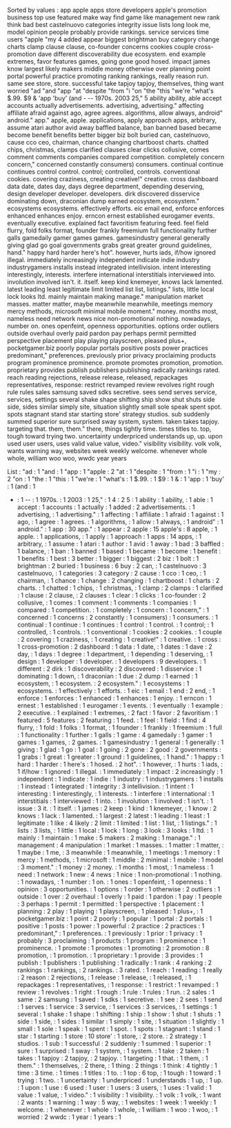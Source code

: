 Sorted by values :
app apple apps store developers apple's promotion business top use featured make way find game like management new rank think bad best castelnuovo categories integrity issue lists long look me, model opinion people probably provide rankings. service services time users "apple "my 4 added appear biggest brightman buy category change charts clamp clause clause, co-founder concerns cookies couple cross-promotion dave different discoverability due ecosystem. end example extremes, favor features games, going gone good hosed. impact james know largest likely makers middle money otherwise over planning point portal powerful practice promoting ranking rankings, really reason run. same see store, store. successful take tapjoy tapjoy, themselves, thing want worried "ad "and "app "at "despite "from "i "on "the "this "we're "what's $.99. $9 & 'app 'buy' (and - -- 1970s. 2003 25," 5 ability ability, able accept accounts actually advertisements. advertising, advertising." affecting affiliate afraid against ago, agree agrees. algorithms, allow always, android" android." app." apple, apple. applications, apply approach apps, arbitrary, assume atari author avid away baffled balance, ban banned based became become benefit benefits better bigger biz bolt buried can, castelnuovo, cause cco ceo, chairman, chance changing chartboost charts. chatted chips, christmas, clamps clarified clauses clear clicks collusive, comes comment comments companies compared competition. completely concern concern," concerned constantly consumers) consumers. continual continue continues control control. control; controlled, controls. conventional cookies. covering craziness, creating creative!" creative. cross dashboard data date, dates day, days degree department, depending deserving, design developer developer. developers. dirk discovered disservice dominating down, draconian dump earned ecosystem, ecosystem." ecosystems ecosystems. effectively efforts. eic email end, enforce enforces enhanced enhances enjoy. erncon ernest established eurogamer events. eventually executive. explained fact favoritism featuring feed. feel field flurry, fold folks format, founder frankly freemium full functionality further galls gamedaily gamer games games. gamesindustry general generally giving glad go goal governments grabs great greater ground guidelines, hand." happy hard harder here's hot". however, hurts iads, if/how ignored illegal. immediately increasingly independent indicate indie industry industrygamers installs instead integrated intellivision. intent interesting interestingly, interests. interfere international interstitials interviewed into. involution involved isn't. it. itself. keep kind knemeyer, knows lack lamented. latest leading least legitimate limit limited list list, listings." lists, little local lock looks ltd. mainly maintain making manage." manipulation market masses. matter matter, maybe meanwhile meanwhile, meetings memory mercy methods, microsoft minimal mobile moment." money. months most, nameless need network news nice non-promotional nothing. nowadays, number on. ones openfeint, openness opportunities. options order outliers outside overhaul overly paid pardon pay perhaps permit permitted perspective placement play playing playscreen, pleased plus+, pocketgamer.biz poorly popular portals positive posts power practices predominant," preferences. previously prior privacy proclaiming products program prominence prominence. promote promotes promotion, promotion. proprietary provides publish publishers publishing radically rankings rated. reach reading rejections, release release, released, repackages representatives, response: restrict revamped review revolves right rough rule rules sales samsung saved sdks secretive. sees send serves service, services, settings several shake shape shifting ship show shut shuts side side, sides similar simply site, situation slightly small sole speak spent spot. spots stagnant stand star starting store' strategy studios. sub suddenly summed superior sure surprised sway system, system. taken takes tapjoy. targeting that. them, them." there, things tightly time. times titles to. top, tough toward trying two. uncertainty underpriced understands up, up. upon used user users, uses valid value value, video." visibility visibility. volk volk, wants warning way, websites week weekly welcome. whenever whole whole, william woo woo, wwdc year years 

List :
"ad : 1
"and : 1
"app : 1
"apple : 2
"at : 1
"despite : 1
"from : 1
"i : 1
"my : 2
"on : 1
"the : 1
"this : 1
"we're : 1
"what's : 1
$.99. : 1
$9 : 1
& : 1
'app : 1
'buy' : 1
(and : 1
- : 1
-- : 1
1970s. : 1
2003 : 1
25," : 1
4 : 2
5 : 1
ability : 1
ability, : 1
able : 1
accept : 1
accounts : 1
actually : 1
added : 2
advertisements. : 1
advertising, : 1
advertising." : 1
affecting : 1
affiliate : 1
afraid : 1
against : 1
ago, : 1
agree : 1
agrees. : 1
algorithms, : 1
allow : 1
always, : 1
android" : 1
android." : 1
app : 30
app." : 1
appear : 2
apple : 15
apple's : 8
apple, : 1
apple. : 1
applications, : 1
apply : 1
approach : 1
apps : 14
apps, : 1
arbitrary, : 1
assume : 1
atari : 1
author : 1
avid : 1
away : 1
bad : 3
baffled : 1
balance, : 1
ban : 1
banned : 1
based : 1
became : 1
become : 1
benefit : 1
benefits : 1
best : 3
better : 1
bigger : 1
biggest : 2
biz : 1
bolt : 1
brightman : 2
buried : 1
business : 6
buy : 2
can, : 1
castelnuovo : 3
castelnuovo, : 1
categories : 3
category : 2
cause : 1
cco : 1
ceo, : 1
chairman, : 1
chance : 1
change : 2
changing : 1
chartboost : 1
charts : 2
charts. : 1
chatted : 1
chips, : 1
christmas, : 1
clamp : 2
clamps : 1
clarified : 1
clause : 2
clause, : 2
clauses : 1
clear : 1
clicks : 1
co-founder : 2
collusive, : 1
comes : 1
comment : 1
comments : 1
companies : 1
compared : 1
competition. : 1
completely : 1
concern : 1
concern," : 1
concerned : 1
concerns : 2
constantly : 1
consumers) : 1
consumers. : 1
continual : 1
continue : 1
continues : 1
control : 1
control. : 1
control; : 1
controlled, : 1
controls. : 1
conventional : 1
cookies : 2
cookies. : 1
couple : 2
covering : 1
craziness, : 1
creating : 1
creative!" : 1
creative. : 1
cross : 1
cross-promotion : 2
dashboard : 1
data : 1
date, : 1
dates : 1
dave : 2
day, : 1
days : 1
degree : 1
department, : 1
depending : 1
deserving, : 1
design : 1
developer : 1
developer. : 1
developers : 9
developers. : 1
different : 2
dirk : 1
discoverability : 2
discovered : 1
disservice : 1
dominating : 1
down, : 1
draconian : 1
due : 2
dump : 1
earned : 1
ecosystem, : 1
ecosystem. : 2
ecosystem." : 1
ecosystems : 1
ecosystems. : 1
effectively : 1
efforts. : 1
eic : 1
email : 1
end : 2
end, : 1
enforce : 1
enforces : 1
enhanced : 1
enhances : 1
enjoy. : 1
erncon : 1
ernest : 1
established : 1
eurogamer : 1
events. : 1
eventually : 1
example : 2
executive. : 1
explained : 1
extremes, : 2
fact : 1
favor : 2
favoritism : 1
featured : 5
features : 2
featuring : 1
feed. : 1
feel : 1
field : 1
find : 4
flurry, : 1
fold : 1
folks : 1
format, : 1
founder : 1
frankly : 1
freemium : 1
full : 1
functionality : 1
further : 1
galls : 1
game : 4
gamedaily : 1
gamer : 1
games : 1
games, : 2
games. : 1
gamesindustry : 1
general : 1
generally : 1
giving : 1
glad : 1
go : 1
goal : 1
going : 2
gone : 2
good : 2
governments : 1
grabs : 1
great : 1
greater : 1
ground : 1
guidelines, : 1
hand." : 1
happy : 1
hard : 1
harder : 1
here's : 1
hosed. : 2
hot". : 1
however, : 1
hurts : 1
iads, : 1
if/how : 1
ignored : 1
illegal. : 1
immediately : 1
impact : 2
increasingly : 1
independent : 1
indicate : 1
indie : 1
industry : 1
industrygamers : 1
installs : 1
instead : 1
integrated : 1
integrity : 3
intellivision. : 1
intent : 1
interesting : 1
interestingly, : 1
interests. : 1
interfere : 1
international : 1
interstitials : 1
interviewed : 1
into. : 1
involution : 1
involved : 1
isn't. : 1
issue : 3
it. : 1
itself. : 1
james : 2
keep : 1
kind : 1
knemeyer, : 1
know : 2
knows : 1
lack : 1
lamented. : 1
largest : 2
latest : 1
leading : 1
least : 1
legitimate : 1
like : 4
likely : 2
limit : 1
limited : 1
list : 1
list, : 1
listings." : 1
lists : 3
lists, : 1
little : 1
local : 1
lock : 1
long : 3
look : 3
looks : 1
ltd. : 1
mainly : 1
maintain : 1
make : 5
makers : 2
making : 1
manage." : 1
management : 4
manipulation : 1
market : 1
masses. : 1
matter : 1
matter, : 1
maybe : 1
me, : 3
meanwhile : 1
meanwhile, : 1
meetings : 1
memory : 1
mercy : 1
methods, : 1
microsoft : 1
middle : 2
minimal : 1
mobile : 1
model : 3
moment." : 1
money : 2
money. : 1
months : 1
most, : 1
nameless : 1
need : 1
network : 1
new : 4
news : 1
nice : 1
non-promotional : 1
nothing. : 1
nowadays, : 1
number : 1
on. : 1
ones : 1
openfeint, : 1
openness : 1
opinion : 3
opportunities. : 1
options : 1
order : 1
otherwise : 2
outliers : 1
outside : 1
over : 2
overhaul : 1
overly : 1
paid : 1
pardon : 1
pay : 1
people : 3
perhaps : 1
permit : 1
permitted : 1
perspective : 1
placement : 1
planning : 2
play : 1
playing : 1
playscreen, : 1
pleased : 1
plus+, : 1
pocketgamer.biz : 1
point : 2
poorly : 1
popular : 1
portal : 2
portals : 1
positive : 1
posts : 1
power : 1
powerful : 2
practice : 2
practices : 1
predominant," : 1
preferences. : 1
previously : 1
prior : 1
privacy : 1
probably : 3
proclaiming : 1
products : 1
program : 1
prominence : 1
prominence. : 1
promote : 1
promotes : 1
promoting : 2
promotion : 8
promotion, : 1
promotion. : 1
proprietary : 1
provide : 3
provides : 1
publish : 1
publishers : 1
publishing : 1
radically : 1
rank : 4
ranking : 2
rankings : 1
rankings, : 2
rankings. : 3
rated. : 1
reach : 1
reading : 1
really : 2
reason : 2
rejections, : 1
release : 1
release, : 1
released, : 1
repackages : 1
representatives, : 1
response: : 1
restrict : 1
revamped : 1
review : 1
revolves : 1
right : 1
rough : 1
rule : 1
rules : 1
run. : 2
sales : 1
same : 2
samsung : 1
saved : 1
sdks : 1
secretive. : 1
see : 2
sees : 1
send : 1
serves : 1
service : 3
service, : 1
services : 3
services, : 1
settings : 1
several : 1
shake : 1
shape : 1
shifting : 1
ship : 1
show : 1
shut : 1
shuts : 1
side : 1
side, : 1
sides : 1
similar : 1
simply : 1
site, : 1
situation : 1
slightly : 1
small : 1
sole : 1
speak : 1
spent : 1
spot. : 1
spots : 1
stagnant : 1
stand : 1
star : 1
starting : 1
store : 10
store' : 1
store, : 2
store. : 2
strategy : 1
studios. : 1
sub : 1
successful : 2
suddenly : 1
summed : 1
superior : 1
sure : 1
surprised : 1
sway : 1
system, : 1
system. : 1
take : 2
taken : 1
takes : 1
tapjoy : 2
tapjoy, : 2
tapjoy. : 1
targeting : 1
that. : 1
them, : 1
them." : 1
themselves, : 2
there, : 1
thing : 2
things : 1
think : 4
tightly : 1
time : 3
time. : 1
times : 1
titles : 1
to. : 1
top : 6
top, : 1
tough : 1
toward : 1
trying : 1
two. : 1
uncertainty : 1
underpriced : 1
understands : 1
up, : 1
up. : 1
upon : 1
use : 6
used : 1
user : 1
users : 3
users, : 1
uses : 1
valid : 1
value : 1
value, : 1
video." : 1
visibility : 1
visibility. : 1
volk : 1
volk, : 1
want : 2
wants : 1
warning : 1
way : 5
way, : 1
websites : 1
week : 1
weekly : 1
welcome. : 1
whenever : 1
whole : 1
whole, : 1
william : 1
woo : 1
woo, : 1
worried : 2
wwdc : 1
year : 1
years : 1
